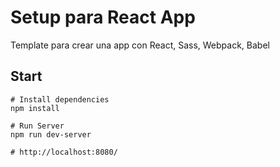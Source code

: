 # Setup para React App

Template para crear una app con React, Sass, Webpack, Babel

## Start

```
# Install dependencies
npm install

# Run Server
npm run dev-server

# http://localhost:8080/
```
